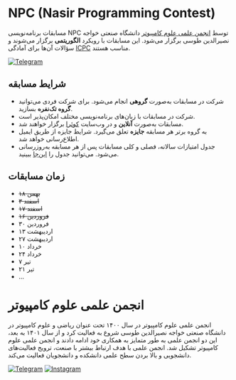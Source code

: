 # NPC (Nasir Programming Contest)

مسابقات برنامه‌نویسی NPC توسط [انجمن علمی علوم کامپیوتر](#انجمن-علمی-علوم-کامپیوتر) دانشگاه صنعتی خواجه نصیرالدین طوسی برگزار می‌شود.
این مسابقات با رویکرد **الگوریتمی** برگزار می‌شوند و سؤالات آن‌ها برای آمادگی [ICPC](https://icpc.global/) مناسب هستند.

[![Telegram](https://img.shields.io/badge/Telegram-2CA5E0?style=for-the-badge&logo=telegram&logoColor=white)](https://t.me/NPC_KNTU)


## شرایط مسابقه
+ شرکت در مسابقات به‌صورت **گروهی** انجام می‌شود. برای شرکت فردی می‌توانید **گروه تک‌نفره** بسازید.
+ شرکت در مسابقات با زبان‌های برنامه‌نویسی مختلف امکان‌پذیر است.
+ مسابقات به‌صورت **آنلاین** و در وب‌سایت [کوئرا](https://quera.org/) برگزار خواهند شد.
+ به گروه برتر هر مسابقه **جایزه** تعلق می‌گیرد. شرایط جایزه از طریق ایمیل اطلاع‌رسانی خواهد شد.
+ جدول امتیازات سالانه، فصلی و کلی مسابقات پس از هر مسابقه به‌روزرسانی می‌شود. می‌توانید جدول را [این‌جا](https://docs.google.com/spreadsheets/d/1y_zGddn7jy2BhUwTesSSFKTvl5IfJU14Wlnas1Dxr0E/edit?usp=sharing) ببینید.

## زمان مسابقات
+ ~~۱۸ بهمن~~
+ ~~۳ اسفند~~
+ ~~۱۷ اسفند~~
+ ~~۱۶ فروردین~~
+ ۳۰ فروردین
+ ۱۳ اردیبهشت
+ ۲۷ اردیبهشت
+ ۱۰ خرداد
+ ۲۴ خرداد
+ ۷ تیر
+ ۲۱ تیر
+ ...

# انجمن علمی علوم کامپیوتر

انجمن علمی علوم کامپيوتر در سال ۱۴۰۰ تحت عنوان ریاضی و علوم کامپیوتر در دانشگاه صنعتی خواجه نصیرالدین طوسی شروع به فعالیت کرد و از سال ۱۴۰۱ به بعد، این دو انجمن علمی به طور متمایز به همکاری خود ادامه دادند و انجمن علمی علوم کامپیوتر تشکیل شد.
انجمن علمی با هدف ارتباط بیشتر با صنعت، ترویج فعالیت‌های دانشجویی و بالا بردن سطح علمی دانشکده و دانشجویان فعالیت می‌کند.

[![Telegram](https://img.shields.io/badge/Telegram-2CA5E0?style=for-the-badge&logo=telegram&logoColor=white)](https://t.me/KNTU_CSSA)
[![Instagram](https://img.shields.io/badge/Instagram-E4405F?style=for-the-badge&logo=instagram&logoColor=white)](https://instagram.com/kntu_cssa)
